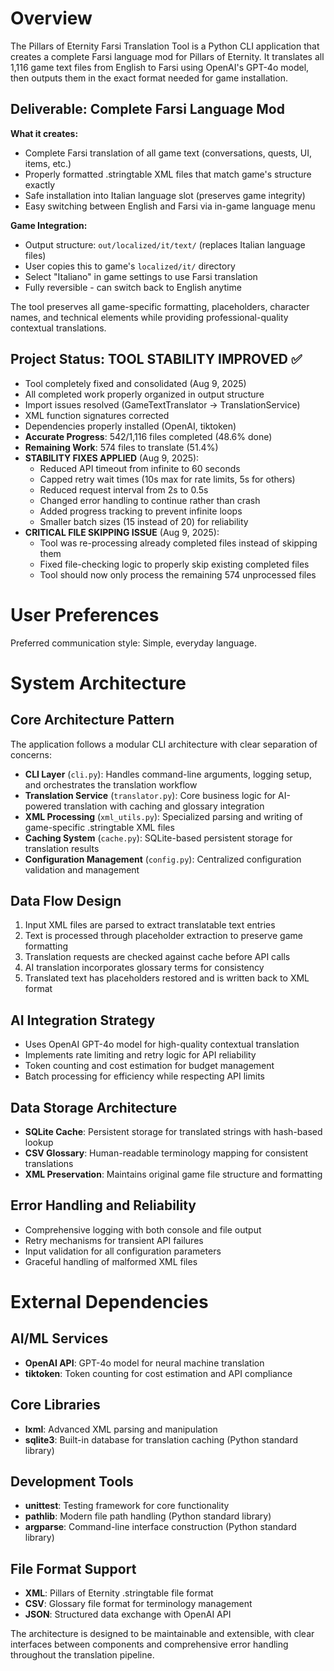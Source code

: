 # Overview

The Pillars of Eternity Farsi Translation Tool is a Python CLI application that creates a complete Farsi language mod for Pillars of Eternity. It translates all 1,116 game text files from English to Farsi using OpenAI's GPT-4o model, then outputs them in the exact format needed for game installation.

## Deliverable: Complete Farsi Language Mod

**What it creates:**
- Complete Farsi translation of all game text (conversations, quests, UI, items, etc.)
- Properly formatted .stringtable XML files that match game's structure exactly
- Safe installation into Italian language slot (preserves game integrity)
- Easy switching between English and Farsi via in-game language menu

**Game Integration:**
- Output structure: `out/localized/it/text/` (replaces Italian language files)
- User copies this to game's `localized/it/` directory
- Select "Italiano" in game settings to use Farsi translation
- Fully reversible - can switch back to English anytime

The tool preserves all game-specific formatting, placeholders, character names, and technical elements while providing professional-quality contextual translations.

## Project Status: TOOL STABILITY IMPROVED ✅
- Tool completely fixed and consolidated (Aug 9, 2025)
- All completed work properly organized in output structure
- Import issues resolved (GameTextTranslator → TranslationService)
- XML function signatures corrected
- Dependencies properly installed (OpenAI, tiktoken)
- **Accurate Progress**: 542/1,116 files completed (48.6% done)
- **Remaining Work**: 574 files to translate (51.4%)
- **STABILITY FIXES APPLIED** (Aug 9, 2025):
  - Reduced API timeout from infinite to 60 seconds
  - Capped retry wait times (10s max for rate limits, 5s for others)
  - Reduced request interval from 2s to 0.5s
  - Changed error handling to continue rather than crash
  - Added progress tracking to prevent infinite loops
  - Smaller batch sizes (15 instead of 20) for reliability
- **CRITICAL FILE SKIPPING ISSUE** (Aug 9, 2025):
  - Tool was re-processing already completed files instead of skipping them
  - Fixed file-checking logic to properly skip existing completed files
  - Tool should now only process the remaining 574 unprocessed files

# User Preferences

Preferred communication style: Simple, everyday language.

# System Architecture

## Core Architecture Pattern
The application follows a modular CLI architecture with clear separation of concerns:

- **CLI Layer** (`cli.py`): Handles command-line arguments, logging setup, and orchestrates the translation workflow
- **Translation Service** (`translator.py`): Core business logic for AI-powered translation with caching and glossary integration
- **XML Processing** (`xml_utils.py`): Specialized parsing and writing of game-specific .stringtable XML files
- **Caching System** (`cache.py`): SQLite-based persistent storage for translation results
- **Configuration Management** (`config.py`): Centralized configuration validation and management

## Data Flow Design
1. Input XML files are parsed to extract translatable text entries
2. Text is processed through placeholder extraction to preserve game formatting
3. Translation requests are checked against cache before API calls
4. AI translation incorporates glossary terms for consistency
5. Translated text has placeholders restored and is written back to XML format

## AI Integration Strategy
- Uses OpenAI GPT-4o model for high-quality contextual translation
- Implements rate limiting and retry logic for API reliability
- Token counting and cost estimation for budget management
- Batch processing for efficiency while respecting API limits

## Data Storage Architecture
- **SQLite Cache**: Persistent storage for translated strings with hash-based lookup
- **CSV Glossary**: Human-readable terminology mapping for consistent translations
- **XML Preservation**: Maintains original game file structure and formatting

## Error Handling and Reliability
- Comprehensive logging with both console and file output
- Retry mechanisms for transient API failures
- Input validation for all configuration parameters
- Graceful handling of malformed XML files

# External Dependencies

## AI/ML Services
- **OpenAI API**: GPT-4o model for neural machine translation
- **tiktoken**: Token counting for cost estimation and API compliance

## Core Libraries
- **lxml**: Advanced XML parsing and manipulation
- **sqlite3**: Built-in database for translation caching (Python standard library)

## Development Tools
- **unittest**: Testing framework for core functionality
- **pathlib**: Modern file path handling (Python standard library)
- **argparse**: Command-line interface construction (Python standard library)

## File Format Support
- **XML**: Pillars of Eternity .stringtable file format
- **CSV**: Glossary file format for terminology management
- **JSON**: Structured data exchange with OpenAI API

The architecture is designed to be maintainable and extensible, with clear interfaces between components and comprehensive error handling throughout the translation pipeline.